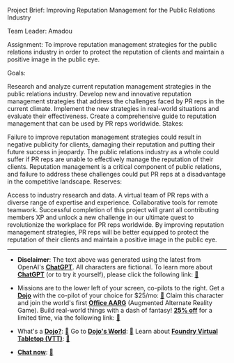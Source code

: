 Project Brief: Improving Reputation Management for the Public Relations Industry

Team Leader: Amadou

Assignment:
To improve reputation management strategies for the public relations industry in order to protect the reputation of clients and maintain a positive image in the public eye.

Goals:

Research and analyze current reputation management strategies in the public relations industry.
Develop new and innovative reputation management strategies that address the challenges faced by PR reps in the current climate.
Implement the new strategies in real-world situations and evaluate their effectiveness.
Create a comprehensive guide to reputation management that can be used by PR reps worldwide.
Stakes:

Failure to improve reputation management strategies could result in negative publicity for clients, damaging their reputation and putting their future success in jeopardy.
The public relations industry as a whole could suffer if PR reps are unable to effectively manage the reputation of their clients.
Reputation management is a critical component of public relations, and failure to address these challenges could put PR reps at a disadvantage in the competitive landscape.
Reserves:

Access to industry research and data.
A virtual team of PR reps with a diverse range of expertise and experience.
Collaborative tools for remote teamwork.
Successful completion of this project will grant all contributing members XP and unlock a new challenge in our ultimate quest to revolutionize the workplace for PR reps worldwide. By improving reputation management strategies, PR reps will be better equipped to protect the reputation of their clients and maintain a positive image in the public eye.
 

---
* **Disclaimer**: The text above was generated using the latest from OpenAI's [**ChatGPT**](https://openai.com/blog/chatgpt/).  All characters are fictional.  To learn more about [**ChatGPT**](https://openai.com/blog/chatgpt/) (or to try it yourself), please click the following link: [:closed_book:](https://openai.com/blog/chatgpt/)

* Missions are to the lower left of your screen, co-pilots to the right. Get a [**Dojo**](https://workmates.live/marketplace) with the co-pilot of your choice for $25/mo: [:green_book:](https://workmates.live/marketplace) Claim this character and join the world's first [**Office AARG**](https://dojos.world) (Augmented Alternate Reality Game). Build real-world things with a dash of fantasy! [**25% off**](https://blog.workmates.live/deal-on-a-dojo) for a limited time, via the following link: [:green_book:](https://blog.workmates.live/deal-on-a-dojo) 

* What's a [**Dojo?**](https://workdojos.com): [:blue_book:](https://workdojos.com)  Go to [**Dojo's World**](https://dojos.world): [:blue_book:](https://dojos.world)  Learn about [**Foundry Virtual Tabletop (VTT)**](https://foundryvtt.com): [:closed_book:](https://foundryvtt.com/)

* [**Chat now**](https://chat.workmates.live/channel/support): [:ledger:](https://chat.workmates.live/channel/support)